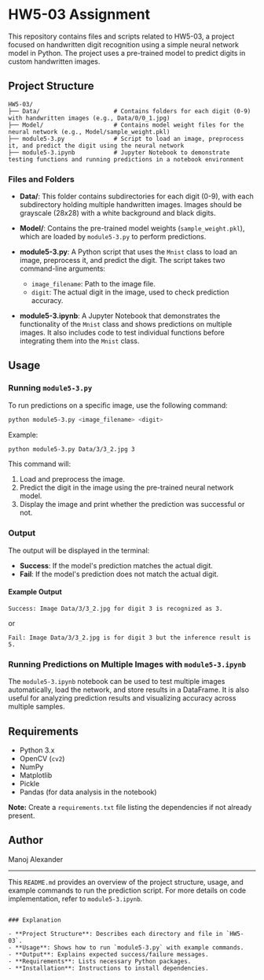 
# HW5-03 Assignment

This repository contains files and scripts related to HW5-03, a project focused on handwritten digit recognition using a simple neural network model in Python. The project uses a pre-trained model to predict digits in custom handwritten images.

## Project Structure

```
HW5-03/
├── Data/                     # Contains folders for each digit (0-9) with handwritten images (e.g., Data/0/0_1.jpg)
├── Model/                    # Contains model weight files for the neural network (e.g., Model/sample_weight.pkl)
├── module5-3.py              # Script to load an image, preprocess it, and predict the digit using the neural network
├── module5-3.ipynb           # Jupyter Notebook to demonstrate testing functions and running predictions in a notebook environment
```

### Files and Folders

- **Data/**: This folder contains subdirectories for each digit (0-9), with each subdirectory holding multiple handwritten images. Images should be grayscale (28x28) with a white background and black digits.

- **Model/**: Contains the pre-trained model weights (`sample_weight.pkl`), which are loaded by `module5-3.py` to perform predictions.

- **module5-3.py**: A Python script that uses the `Mnist` class to load an image, preprocess it, and predict the digit. The script takes two command-line arguments:
  - `image_filename`: Path to the image file.
  - `digit`: The actual digit in the image, used to check prediction accuracy.

- **module5-3.ipynb**: A Jupyter Notebook that demonstrates the functionality of the `Mnist` class and shows predictions on multiple images. It also includes code to test individual functions before integrating them into the `Mnist` class.

## Usage

### Running `module5-3.py`

To run predictions on a specific image, use the following command:

```bash
python module5-3.py <image_filename> <digit>
```

Example:

```bash
python module5-3.py Data/3/3_2.jpg 3
```

This command will:
1. Load and preprocess the image.
2. Predict the digit in the image using the pre-trained neural network model.
3. Display the image and print whether the prediction was successful or not.

### Output

The output will be displayed in the terminal:
- **Success**: If the model's prediction matches the actual digit.
- **Fail**: If the model's prediction does not match the actual digit.

#### Example Output
```
Success: Image Data/3/3_2.jpg for digit 3 is recognized as 3.
```
or
```
Fail: Image Data/3/3_2.jpg is for digit 3 but the inference result is 5.
```

### Running Predictions on Multiple Images with `module5-3.ipynb`

The `module5-3.ipynb` notebook can be used to test multiple images automatically, load the network, and store results in a DataFrame. It is also useful for analyzing prediction results and visualizing accuracy across multiple samples.

## Requirements

- Python 3.x
- OpenCV (`cv2`)
- NumPy
- Matplotlib
- Pickle
- Pandas (for data analysis in the notebook)

**Note:** Create a `requirements.txt` file listing the dependencies if not already present.

## Author

Manoj Alexander

---

This `README.md` provides an overview of the project structure, usage, and example commands to run the prediction script. For more details on code implementation, refer to `module5-3.ipynb`.
```

### Explanation

- **Project Structure**: Describes each directory and file in `HW5-03`.
- **Usage**: Shows how to run `module5-3.py` with example commands.
- **Output**: Explains expected success/failure messages.
- **Requirements**: Lists necessary Python packages.
- **Installation**: Instructions to install dependencies.
  

